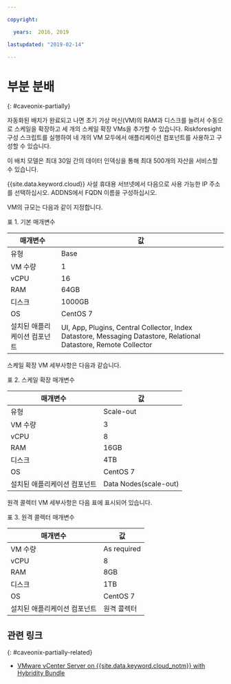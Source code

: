 ```yaml
---

copyright:

  years:  2016, 2019

lastupdated: "2019-02-14"

---
```


# 부분 분배
{: #caveonix-partially}

자동화된 배치가 완료되고 나면 초기 가상 머신(VM)의 RAM과 디스크를 늘려서 수동으로 스케일을 확장하고 세 개의 스케일 확장 VMs을 추가할 수 있습니다. Riskforesight 구성 스크립트를 실행하여 네 개의 VM 모두에서 애플리케이션 컴포넌트를 사용하고 구성할 수 있습니다.

이 배치 모델은 최대 30일 간의 데이터 인덱싱을 통해 최대 500개의 자산을 서비스할 수 있습니다.

{{site.data.keyword.cloud}} 사설 휴대용 서브넷에서 다음으로 사용 가능한 IP 주소를 선택하십시오. ADDNS에서 FQDN 이름을 구성하십시오.

VM의 규모는 다음과 같이 지정합니다.

표 1. 기본 매개변수

|매개변수	|값|
|---|---|
|유형	| Base|
|VM 수량	|1|
|vCPU	|16|
|RAM	|64GB|
|디스크	|1000GB|
|OS	|CentOS 7|
|설치된 애플리케이션 컴포넌트	|UI, App, Plugins, Central Collector, Index Datastore, Messaging Datastore, Relational Datastore, Remote Collector|

스케일 확장 VM 세부사항은 다음과 같습니다.

표 2. 스케일 확장 매개변수

|매개변수	|값 |
|---|---|
|유형	|Scale-out |
|VM 수량	| 3 |
|vCPU	|8 |
|RAM	| 16GB |
|디스크	|4TB |
|OS	| CentOS 7 |
|설치된 애플리케이션 컴포넌트	|Data Nodes(scale-out) |

원격 콜렉터 VM 세부사항은 다음 표에 표시되어 있습니다.

표 3. 원격 콜렉터 매개변수

|매개변수	|값|
|---|---|
|VM 수량	|As required|
|vCPU	|8|
|RAM	| 8GB|
|디스크	|1TB|
|OS	|CentOS 7|
|설치된 애플리케이션 컴포넌트	|원격 콜렉터|

## 관련 링크
{: #caveonix-partially-related}

* [VMware vCenter Server on {{site.data.keyword.cloud_notm}} with Hybridity Bundle](/docs/services/vmwaresolutions/archiref/vcs?topic=vmware-solutions-vcs-hybridity-intro)

